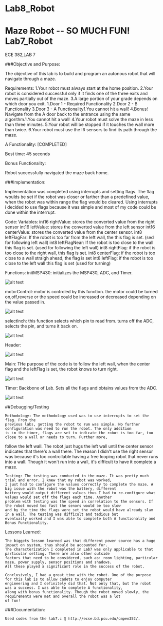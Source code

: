 Lab8_Robot
==========
Maze Robot -- SO MUCH FUN!
Lab7_Robot
==========

ECE 382,LAB 7

###Objective and Purpose:

The objective of this lab is to build and program an autonous robot that will navigate through a maze. 

Requirements:
1.Your robot must always start at the home position.
2.Your robot is considered successful only if it finds one of the three exits and moves partially out of the maze.
3.A large portion of your grade depends on which door you exit.
  1.Door 1 - Required Functionality
  2.Door 2 - B Functionality
  3.Door 3 - A Functionality1.You cannot hit a wall!
4.Bonus! Navigate from the A door back to the entrance using the same algorithm.1.You cannot hit a wall!
4.Your robot must solve the maze in less than three minutes.
5.Your robot will be stopped if it touches the wall more than twice.
6.Your robot must use the IR sensors to find its path through the maze.


A Functionality: [COMPLETED]

Best time: 45 seconds

Bonus Functionality:
  
Robot successfully navigated the maze back home.

###Implementation:

Implementation was completed using interrupts and setting flags. The flag woulds be set if the robot was closer or farther
than a predefined value, when the robot was within range the flag would be cleared.
Using interrupts i decided to use flags because it was simple and most of my code could be done within the interrupt.

Code:
Variables:
int16 rightValue: stores the converted value from the right sensor
int16 leftValue: stores the converted value from the left sensor
int16 centerValue: stores the converted value from the center sensor.
int8 leftFlagFar: If the robot is too far from the left wall, the this flag is set. (sed for following left wall)
int8 leftFlagNear: If the robot is too close to the wall this flag is set. (used for following the left wall)
int8 rightFlag: if the robot is too close to the right wall, this flag is set.
int8 centerFlag: if the robot is too close to a wall straigh ahead, the flag is set
int8 leftFlag: if the robot is too close to the left wall this flag is set (used for turning)

Functions:
initMSP430: initializes the MSP430, ADC, and Timer.

![alt text](https://raw.githubusercontent.com/vipersfly23/Lab8_Robot/master/init.GIF "initMSP430")

motorControl: motor is controled by this function. the motor could be turned on,off,reverse or the speed could be increased
or decreased depending on the value passed in.

![alt text](https://raw.githubusercontent.com/vipersfly23/Lab8_Robot/master/motorControl.GIF "motorControl")

selectInch: this function selects which pin to read from. turns off the ADC, selects the pin, and turns it back on.

![alt text](https://raw.githubusercontent.com/vipersfly23/Lab8_Robot/master/select.GIF "selectInch")

Header:

![alt text](https://raw.githubusercontent.com/vipersfly23/Lab8_Robot/master/header.GIF "Header")

Main:
 THe purpose of the code is to follow the left wall, when the center flag and the leftFlag is set, the robot knows to turn
 right.

![alt text](https://raw.githubusercontent.com/vipersfly23/Lab8_Robot/master/main.GIF "Main")

Timer: Backbone of Lab. Sets all the flags and obtains values from the ADC.

![alt text](https://raw.githubusercontent.com/vipersfly23/Lab8_Robot/master/timer.GIF "Timer")

##Debugging/Testing

	Methodology: The methodology used was to use interrupts to set the flag. From the
	previous labs, getting the robot to run was simple. No further configuration was need to run the robot. The only addition
	is in the timer, flags are set to indicate the robot is too far, too close to a wall or needs to turn. Further more,
  follow the left wall. The robot just hugs the left wall until the center sensor indicates that there's a wall there.
  The reason I didn't use the right sensor was because it's too controllable having a free looping robot that never runs into
  a wall. Though it won't run into a wall, it's difficult to have it complete a maze.
	
	Testing: The testing was conducted in the maze. It was pretty much trial and error. I knew that my robot was worked,
	I just had to configure the values correctly to complete the maze. A big issue with the robot was the battery, different
	battery would output different values thus I had to re-configure what values would set off the flags each time. Another
	problem with testing was the speed in correlation to the sensors. If the robot moved too fast the senors would be too slow
	and by the time the flags were set the robot would have already slam in a wall. The testing was difficult and tedious but
	eventually worked and I was able to complete both A functionality and Bonus Functionality.
	
	
Lessons Learned:

	The biggets lesson learned was that different power source has a huge impact on system, thus should be accounted for. 
	The characterization I completed in Lab7 was only applicable to that particular setting. There are also other outside
	factors that need to be considered, such as: room lighting, particular maze, power supply, sensor positions and shadows.
	All these played a significant role in the success of the robot.
	
	Conclusively, I had a great time with the robot. One of the purpose for this lab is to allow cadets to enjoy computer 
	engineering and I definitely did that. Not only that, but the robot was a success. I was able to complete A functionality,
	along with bonus functionality. Though the robot moved slowly, the requirements were met and overall the robot was a lot 
	of fun!
	
###Documentation:
	
	Used codes from the lab7.c @ http://ecse.bd.psu.edu/cmpen352/.

